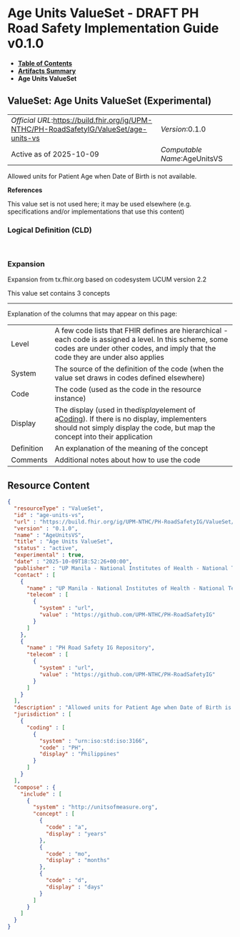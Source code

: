 # Age Units ValueSet - DRAFT PH Road Safety Implementation Guide v0.1.0

* [**Table of Contents**](toc.md)
* [**Artifacts Summary**](artifacts.md)
* **Age Units ValueSet**

## ValueSet: Age Units ValueSet (Experimental) 

| | |
| :--- | :--- |
| *Official URL*:https://build.fhir.org/ig/UPM-NTHC/PH-RoadSafetyIG/ValueSet/age-units-vs | *Version*:0.1.0 |
| Active as of 2025-10-09 | *Computable Name*:AgeUnitsVS |

 
Allowed units for Patient Age when Date of Birth is not available. 

 **References** 

This value set is not used here; it may be used elsewhere (e.g. specifications and/or implementations that use this content)

### Logical Definition (CLD)

 

### Expansion

Expansion from tx.fhir.org based on codesystem UCUM version 2.2

This value set contains 3 concepts

-------

 Explanation of the columns that may appear on this page: 

| | |
| :--- | :--- |
| Level | A few code lists that FHIR defines are hierarchical - each code is assigned a level. In this scheme, some codes are under other codes, and imply that the code they are under also applies |
| System | The source of the definition of the code (when the value set draws in codes defined elsewhere) |
| Code | The code (used as the code in the resource instance) |
| Display | The display (used in the*display*element of a[Coding](http://hl7.org/fhir/R4/datatypes.html#Coding)). If there is no display, implementers should not simply display the code, but map the concept into their application |
| Definition | An explanation of the meaning of the concept |
| Comments | Additional notes about how to use the code |



## Resource Content

```json
{
  "resourceType" : "ValueSet",
  "id" : "age-units-vs",
  "url" : "https://build.fhir.org/ig/UPM-NTHC/PH-RoadSafetyIG/ValueSet/age-units-vs",
  "version" : "0.1.0",
  "name" : "AgeUnitsVS",
  "title" : "Age Units ValueSet",
  "status" : "active",
  "experimental" : true,
  "date" : "2025-10-09T18:52:26+00:00",
  "publisher" : "UP Manila - National Institutes of Health - National Telehealth Center",
  "contact" : [
    {
      "name" : "UP Manila - National Institutes of Health - National Telehealth Center",
      "telecom" : [
        {
          "system" : "url",
          "value" : "https://github.com/UPM-NTHC/PH-RoadSafetyIG"
        }
      ]
    },
    {
      "name" : "PH Road Safety IG Repository",
      "telecom" : [
        {
          "system" : "url",
          "value" : "https://github.com/UPM-NTHC/PH-RoadSafetyIG"
        }
      ]
    }
  ],
  "description" : "Allowed units for Patient Age when Date of Birth is not available.",
  "jurisdiction" : [
    {
      "coding" : [
        {
          "system" : "urn:iso:std:iso:3166",
          "code" : "PH",
          "display" : "Philippines"
        }
      ]
    }
  ],
  "compose" : {
    "include" : [
      {
        "system" : "http://unitsofmeasure.org",
        "concept" : [
          {
            "code" : "a",
            "display" : "years"
          },
          {
            "code" : "mo",
            "display" : "months"
          },
          {
            "code" : "d",
            "display" : "days"
          }
        ]
      }
    ]
  }
}

```
